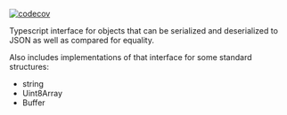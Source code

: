 [![codecov](https://codecov.io/gh/elosys/elosys/branch/master/graph/badge.svg?token=PCSVEVEW5V&flag=serde)](https://codecov.io/gh/elosys/elosys)

Typescript interface for objects that can be serialized and deserialized to JSON
as well as compared for equality.

Also includes implementations of that interface for some standard structures:

- string
- Uint8Array
- Buffer
